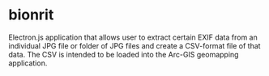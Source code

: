 # bionrit

Electron.js application that allows user to extract certain EXIF data from an individual JPG file or folder of JPG files and create a CSV-format file of that data.  The CSV is intended to be loaded into the Arc-GIS geomapping application.
